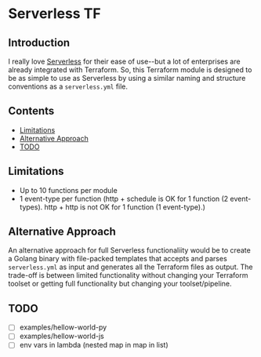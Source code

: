 # Serverless TF

## Introduction

I really love [Serverless](https://www.serverless.com) for their ease of use--but a lot of enterprises are already integrated with Terraform. So, this Terraform module is designed to be as simple to use as Serverless by using a similar naming and structure conventions as a `serverless.yml` file.

## Contents

- [Limitations](#limitations)
- [Alternative Approach](#alternative-approach)
- [TODO](#todo)

## Limitations

- Up to 10 functions per module
- 1 event-type per function (http + schedule is OK for 1 function (2 event-types). http + http is not OK for 1 function (1 event-type).)

## Alternative Approach

An alternative approach for full Serverless functionaliity would be to create a Golang binary with file-packed templates that accepts and parses `serverless.yml` as input and generates all the Terraform files as output. The trade-off is between limited functionality without changing your Terraform toolset or getting full functionality but changing your toolset/pipeline.

## TODO

- [ ] examples/hellow-world-py
- [ ] examples/hellow-world-js
- [ ] env vars in lambda (nested map in map in list)
